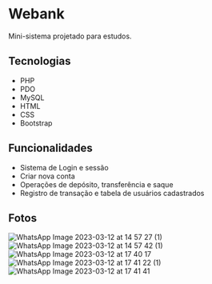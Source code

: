 # Webank
Mini-sistema projetado para estudos.

## Tecnologias
- PHP
- PDO
- MySQL
- HTML
- CSS
- Bootstrap

## Funcionalidades

- Sistema de Login e sessão
- Criar nova conta
- Operações de depósito, transferência e saque
- Registro de transação e tabela de usuários cadastrados


## Fotos
![WhatsApp Image 2023-03-12 at 14 57 27 (1)](https://user-images.githubusercontent.com/110192027/224572296-71bbd129-a528-4d6c-8ff6-60d988173564.jpeg)
![WhatsApp Image 2023-03-12 at 14 57 42 (1)](https://user-images.githubusercontent.com/110192027/224572299-4333b06f-07f2-4797-8455-90ac81577469.jpeg)
![WhatsApp Image 2023-03-12 at 17 40 17](https://user-images.githubusercontent.com/110192027/224572325-d02e2128-f2e4-483b-96e0-1a2f97edee8c.jpeg)
![WhatsApp Image 2023-03-12 at 17 41 22 (1)](https://user-images.githubusercontent.com/110192027/224572388-dac48efa-17d2-4131-bbbd-dc65fdf97edb.jpeg)
![WhatsApp Image 2023-03-12 at 17 41 41](https://user-images.githubusercontent.com/110192027/224572393-8a437008-93ff-4b38-9de1-95989f99c520.jpeg)
